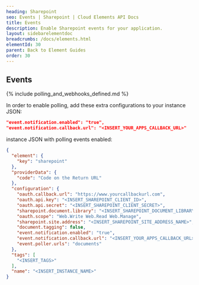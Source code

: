 ```yaml
---
heading: Sharepoint
seo: Events | Sharepoint | Cloud Elements API Docs
title: Events
description: Enable Sharepoint events for your application.
layout: sidebarelementdoc
breadcrumbs: /docs/elements.html
elementId: 30
parent: Back to Element Guides
order: 30
---
```


## Events

{% include polling_and_webhooks_defined.md %}

In order to enable polling, add these extra configurations to your instance JSON:

```JSON
"event.notification.enabled": "true",
"event.notification.callback.url": "<INSERT_YOUR_APPS_CALLBACK_URL>"
```

instance JSON with polling events enabled:

```json
{
  "element": {
    "key": "sharepoint"
  },
  "providerData": {
    "code": "Code on the Return URL"
  },
  "configuration": {
    "oauth.callback.url": "https://www.yourcallbackurl.com",
    "oauth.api.key": "<INSERT_SHAREPOINT_CLIENT_ID>",
    "oauth.api.secret": "<INSERT_SHAREPOINT_CLIENT_SECRET>",
    "sharepoint.document.library": "<INSERT_SHAREPOINT_DOCUMENT_LIBRARY_NAME>",
    "oauth.scope": "Web.Write Web.Read Web.Manage",
    "sharepoint.site.address": "<INSERT_SHAREPOINT_SITE_ADDRESS_NAME>",
    "document.tagging": false,
    "event.notification.enabled": "true",
    "event.notification.callback.url": "<INSERT_YOUR_APPS_CALLBACK_URL>",
    "event.poller.urls": "documents"
  },
  "tags": [
    "<INSERT_TAGS>"
  ],
  "name": "<INSERT_INSTANCE_NAME>"
}
```
